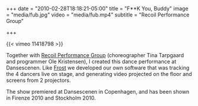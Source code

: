 +++
date = "2010-02-28T18:18:21-05:00"
title = "F**K You, Buddy"
image = "media/fub.jpg"
video = "media/fub.mp4"
subtitle = "Recoil Performance Group"

+++

{{< vimeo 11418798 >}}

Together with [Recoil Performance Group](http://recoil-performance.org) (choreographer Tina Tarpgaard and programmer Ole Kristensen), I created this dance performance at Dansescenen. Like [Frost](/work/frost) we developed our own software that was tracking the 4 dancers live on stage, and generating video projected on the floor and screens from 2 projectors.

The show premiered at Dansescenen in Copenhagen, and has been shown in Firenze 2010 and Stockholm 2010.

